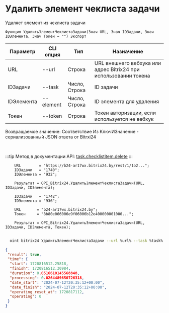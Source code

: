 ﻿---
sidebar_position: 3
---

# Удалить элемент чеклиста задачи
 Удаляет элемент из чеклиста задачи



`Функция УдалитьЭлементЧеклистаЗадачи(Знач URL, Знач IDЗадачи, Знач IDЭлемента, Знач Токен = "") Экспорт`

  | Параметр | CLI опция | Тип | Назначение |
  |-|-|-|-|
  | URL | --url | Строка | URL внешнего вебхука или адрес Bitrix24 при использовании токена |
  | IDЗадачи | --task | Число, Строка | ID задачи |
  | IDЭлемента | --element | Число, Строка | ID элемента для удаления |
  | Токен | --token | Строка | Токен авторизации, если используется не вебхук |

  
  Возвращаемое значение:   Соответствие Из КлючИЗначение - сериализованный JSON ответа от Bitrxi24

<br/>

:::tip
Метод в документации API: [task.checklistitem.delete](https://dev.1c-bitrix.ru/rest_help/tasks/task/checklistitem/delete.php)
:::
<br/>


```bsl title="Пример кода"
    URL        = "https://b24-ar17wx.bitrix24.by/rest/1/1o2...";
    IDЗадачи   = "1740";
    IDЭлемента = "932";

    Результат = OPI_Bitrix24.УдалитьЭлементЧеклистаЗадачи(URL, IDЗадачи, IDЭлемента);

    IDЗадачи   = "1742";
    IDЭлемента = "936";

    URL       = "b24-ar17wx.bitrix24.by";
    Токен     = "8b80e066006e9f06006b12e400000001000...";

    Результат = OPI_Bitrix24.УдалитьЭлементЧеклистаЗадачи(URL, IDЗадачи, IDЭлемента, Токен);
```



```sh title="Пример команды CLI"
    
  oint bitrix24 УдалитьЭлементЧеклистаЗадачи --url %url% --task %task% --element %element% --token %token%

```

```json title="Результат"
{
 "result": true,
 "time": {
  "start": 1720816512.25818,
  "finish": 1720816512.30984,
  "duration": 0.0516610145568848,
  "processing": 0.0264489650726318,
  "date_start": "2024-07-12T20:35:12+00:00",
  "date_finish": "2024-07-12T20:35:12+00:00",
  "operating_reset_at": 1720817112,
  "operating": 0
 }
}
```
